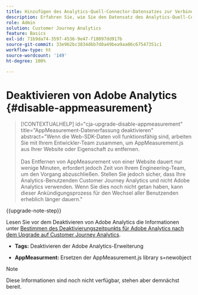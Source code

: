 ```yaml
---
title: Hinzufügen des Analytics-Quell-Connector-Datensatzes zur Verbindung
description: Erfahren Sie, wie Sie den Datensatz des Analytics-Quell-Connectors zur Verbindung hinzufügen
role: Admin
solution: Customer Journey Analytics
feature: Basics
exl-id: 71b9da74-3597-4536-9e47-f18097dd917b
source-git-commit: 33e962bc3834d6b7d0a49bea9aa06c67547351c1
workflow-type: ht
source-wordcount: '149'
ht-degree: 100%

---
```


# Deaktivieren von Adobe Analytics {#disable-appmeasurement}

<!-- markdownlint-disable MD034 -->

>[!CONTEXTUALHELP]
>id="cja-upgrade-disable-appmeasurement"
>title="AppMeasurement-Datenerfassung deaktivieren"
>abstract="Wenn die Web-SDK-Daten voll funktionsfähig sind, arbeiten Sie mit Ihrem Entwickler-Team zusammen, um AppMeasurement.js aus Ihrer Website oder Eigenschaft zu entfernen.<br><br>Das Entfernen von AppMeasurement von einer Website dauert nur wenige Minuten, erfordert jedoch Zeit von Ihrem Engineering-Team, um den Vorgang abzuschließen. Stellen Sie jedoch sicher, dass Ihre Analytics-Benutzenden Customer Journey Analytics und nicht Adobe Analytics verwenden. Wenn Sie dies noch nicht getan haben, kann dieser Ankündigungsprozess für den Wechsel aller Benutzenden erheblich länger dauern."

<!-- markdownlint-enable MD034 -->

{{upgrade-note-step}}

Lesen Sie vor dem Deaktivieren von Adobe Analytics die Informationen unter [Bestimmen des Deaktivierungszeitpunkts für Adobe Analytics nach dem Upgrade auf Customer Journey Analytics](/help/getting-started/cja-upgrade/cja-upgrade-fully-move.md).

* **Tags:** Deaktivieren der Adobe Analytics-Erweiterung

* **AppMeasurment:** Ersetzen der AppMeasurement.js library s=newobject

>[!NOTE]
>
>Diese Informationen sind noch nicht verfügbar, stehen aber demnächst bereit.

